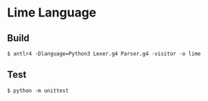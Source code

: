 # Lime Language

## Build

```
$ antlr4 -Dlanguage=Python3 Lexer.g4 Parser.g4 -visitor -o lime
```

## Test

```
$ python -m unittest
```